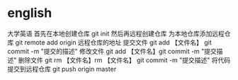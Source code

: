 # english
大学英语
	首先在本地创建仓库 git init
	然后再远程创建仓库
	为本地仓库添加远程仓库 git remote add origin 远程仓库的地址
	提交文件 git add 【文件名】 git commit -m "提交的描述"
	修改文件 git add 【文件名】git commit -m "提交描述"
	删除文件 git rm 【文件名】rm 【文件名】 git commit -m "提交描述"
	将代码提交到远程仓库 git push origin master
